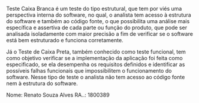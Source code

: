 
Teste Caixa Branca é um teste do tipo estrutural, que tem por viés uma perspectiva interna do software,  no qual, o analista tem acesso à estrutura do software e também ao código fonte, o que possibilita uma análise mais específica e assertiva de cada parte ou função do produto, que pode ser analisada isoladamente com maior precisão a fim de verificar se o software está bem estruturado e funciona corretamente.

Já o Teste de Caixa Preta, também conhecido como teste funcional, tem como objetivo verificar se a implementação da aplicação foi feita como especificado, se ela desempenha os requisitos definidos e identificar as possíveis falhas funcionais que impossibilitem o funcionamento do software. Nesse tipo de teste o analista não tem acesso ao código fonte nem à estrutura do software.

Nome: Renato Souza Alves
RA..: 1800389
